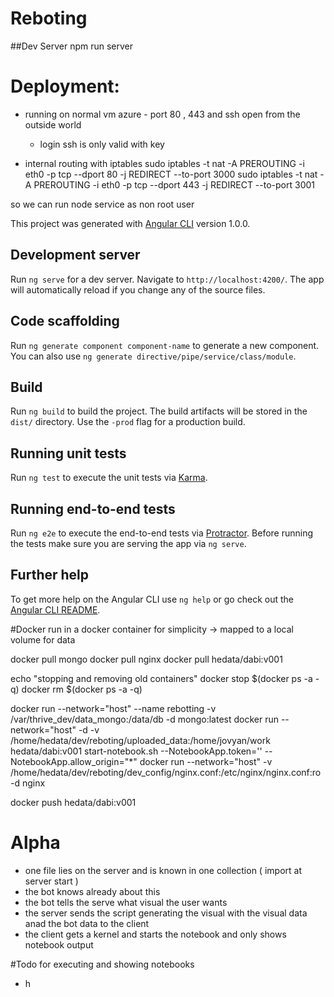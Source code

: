 # Reboting

##Dev Server
npm run server

# Deployment:
* running on normal vm azure  - port 80 , 443 and ssh open from the outside world
  * login ssh is only valid with key

* internal routing with iptables
sudo iptables -t nat -A PREROUTING -i eth0 -p tcp --dport 80 -j REDIRECT --to-port 3000
sudo iptables -t nat -A PREROUTING -i eth0 -p tcp --dport 443 -j REDIRECT --to-port 3001

so we can run node service as non root user

This project was generated with [Angular CLI](https://github.com/angular/angular-cli) version 1.0.0.

## Development server

Run `ng serve` for a dev server. Navigate to `http://localhost:4200/`. The app will automatically reload if you change any of the source files.

## Code scaffolding

Run `ng generate component component-name` to generate a new component. You can also use `ng generate directive/pipe/service/class/module`.

## Build

Run `ng build` to build the project. The build artifacts will be stored in the `dist/` directory. Use the `-prod` flag for a production build.

## Running unit tests

Run `ng test` to execute the unit tests via [Karma](https://karma-runner.github.io).

## Running end-to-end tests

Run `ng e2e` to execute the end-to-end tests via [Protractor](http://www.protractortest.org/).
Before running the tests make sure you are serving the app via `ng serve`.

## Further help

To get more help on the Angular CLI use `ng help` or go check out the [Angular CLI README](https://github.com/angular/angular-cli/blob/master/README.md).



#Docker
run in a docker container for simplicity -> mapped to a local volume for data

docker pull mongo
docker pull nginx
docker pull hedata/dabi:v001

echo "stopping and removing old containers"
docker stop $(docker ps -a -q)
docker rm $(docker ps -a -q)


docker run --network="host" --name rebotting -v /var/thrive_dev/data_mongo:/data/db -d mongo:latest
docker run --network="host" -d -v /home/hedata/dev/reboting/uploaded_data:/home/jovyan/work  hedata/dabi:v001 start-notebook.sh --NotebookApp.token='' --NotebookApp.allow_origin="*"
docker run --network="host" -v /home/hedata/dev/reboting/dev_config/nginx.conf:/etc/nginx/nginx.conf:ro -d nginx

docker push hedata/dabi:v001

# Alpha
- one file lies on the server and is known in one collection ( import at server start )
- the bot knows already about this
- the bot tells the serve what visual the user wants
- the server sends the script generating the visual with the visual data anad the bot data to the client
- the client gets a kernel and starts the notebook and only shows notebook output


#Todo for executing and showing notebooks
- h
